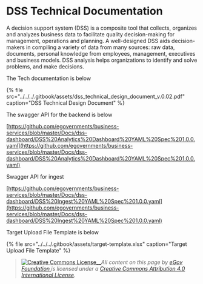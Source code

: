 # DSS Technical Documentation

A decision support system \(DSS\) is a composite tool that collects, organizes and analyzes business data to facilitate quality decision-making for management, operations and planning. A well-designed DSS aids decision-makers in compiling a variety of data from many sources: raw data, documents, personal knowledge from employees, management, executives and business models. DSS analysis helps organizations to identify and solve problems, and make decisions.

The Tech documentation is below

{% file src="../../../.gitbook/assets/dss\_technical\_design\_document\_v.0.02.pdf" caption="DSS Technical Design Document" %}

The swagger API for the backend is below

[https://github.com/egovernments/business-services/blob/master/Docs/dss-dashboard/DSS%20Analytics%20Dashboard%20YAML%20Spec%201.0.0.yaml](https://github.com/egovernments/business-services/blob/master/Docs/dss-dashboard/DSS%20Analytics%20Dashboard%20YAML%20Spec%201.0.0.yaml)

Swagger API for ingest

[https://github.com/egovernments/business-services/blob/master/Docs/dss-dashboard/DSS%20Ingest%20YAML%20Spec%201.0.0.yaml](https://github.com/egovernments/business-services/blob/master/Docs/dss-dashboard/DSS%20Ingest%20YAML%20Spec%201.0.0.yaml)

Target Upload File Template is below

{% file src="../../../.gitbook/assets/target-template.xlsx" caption="Target Upload File Template" %}





> [![Creative Commons License](https://i.creativecommons.org/l/by/4.0/80x15.png)\_\_](http://creativecommons.org/licenses/by/4.0/)_All content on this page by_ [_eGov Foundation_ ](https://egov.org.in/)_is licensed under a_ [_Creative Commons Attribution 4.0 International License_](http://creativecommons.org/licenses/by/4.0/)_._

